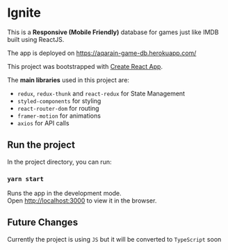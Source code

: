 # Ignite

This is a **Responsive (Mobile Friendly)** database for games just like IMDB built using ReactJS.

The app is deployed on https://aqarain-game-db.herokuapp.com/

This project was bootstrapped with [Create React App](https://github.com/facebook/create-react-app).

The **main libraries** used in this project are:

* `redux`, `redux-thunk` and `react-redux` for State Management
* `styled-components` for styling
* `react-router-dom` for routing
* `framer-motion` for animations
* `axios` for API calls

## Run the project

In the project directory, you can run:

### `yarn start`

Runs the app in the development mode.\
Open [http://localhost:3000](http://localhost:3000) to view it in the browser.

## Future Changes

Currently the project is using `JS` but it will be converted to `TypeScript` soon 
